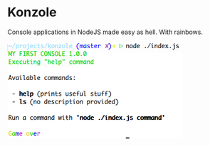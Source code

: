 # Konzole

Console applications in NodeJS made easy as hell.
With rainbows.

![Konzole](https://raw.githubusercontent.com/odino/konzole/master/bin/console.png?token=328420__eyJzY29wZSI6IlJhd0Jsb2I6b2Rpbm8va29uem9sZS9tYXN0ZXIvYmluL2NvbnNvbGUucG5nIiwiZXhwaXJlcyI6MTQwMTY0NzQ1MX0%3D--e83af2a7b2deeed6b9c9bbf5eb9bdc3482d050e0)